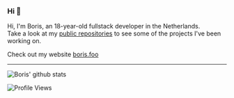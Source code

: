 ### Hi 👋

Hi, I'm Boris, an 18-year-old fullstack developer in the Netherlands. <br>
Take a look at my [public repositories](https://github.com/borisnliscool?tab=repositories) to see some of the projects I've been working on.

Check out my website [boris.foo](https://boris.foo/)<br>

<hr>

<img align="center" src="https://github-readme-stats.vercel.app/api?username=borisnliscool&count_private=true&include_all_commits=true&hide=contribs&hide_border=true&hide_title=true&hide_border=true&bg_color=30,e96443,904e95&title_color=fff&text_color=fff" alt="Boris' github stats" />

![Profile Views](https://komarev.com/ghpvc/?username=borisnliscool&color=blue&style=for-the-badge&label=PROFILE+VIEWS)
